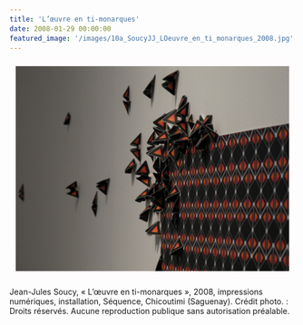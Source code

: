 ```yaml
---
title: 'L’œuvre en ti-monarques'
date: 2008-01-29 00:00:00
featured_image: '/images/10a_SoucyJJ_LOeuvre_en_ti_monarques_2008.jpg'
---
```


![](/images/10a_SoucyJJ_LOeuvre_en_ti_monarques_2008.jpg)

Jean-Jules Soucy, « L’œuvre en ti-monarques », 2008, impressions numériques, installation, Séquence, Chicoutimi (Saguenay). Crédit photo. : Droits réservés. Aucune reproduction publique sans autorisation préalable.
